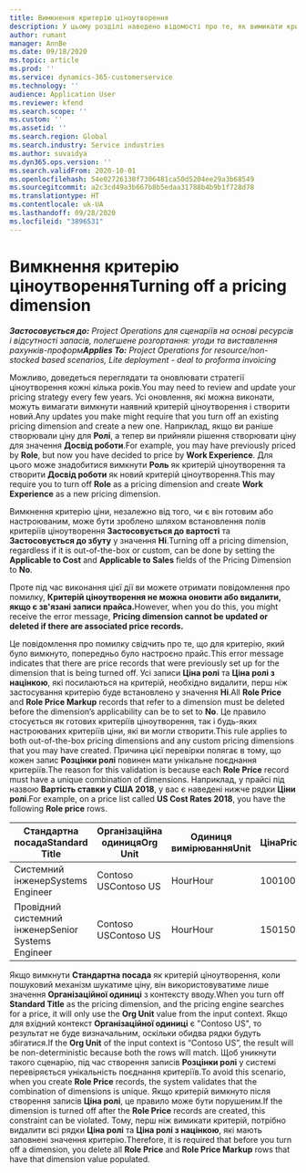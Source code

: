 ```yaml
---
title: Вимкнення критерію ціноутворення
description: У цьому розділі наведено відомості про те, як вимикати критерії ціноутворення.
author: rumant
manager: AnnBe
ms.date: 09/18/2020
ms.topic: article
ms.prod: ''
ms.service: dynamics-365-customerservice
ms.technology: ''
audience: Application User
ms.reviewer: kfend
ms.search.scope: ''
ms.custom: ''
ms.assetid: ''
ms.search.region: Global
ms.search.industry: Service industries
ms.author: suvaidya
ms.dyn365.ops.version: ''
ms.search.validFrom: 2020-10-01
ms.openlocfilehash: 54e02726138f7306481ca50d5204ee29a3b68549
ms.sourcegitcommit: a2c3cd49a3b667b8b5edaa31788b4b9b1f728d78
ms.translationtype: HT
ms.contentlocale: uk-UA
ms.lasthandoff: 09/28/2020
ms.locfileid: "3896531"
---
```

# <a name="turning-off-a-pricing-dimension"></a><span data-ttu-id="f0e6c-103">Вимкнення критерію ціноутворення</span><span class="sxs-lookup"><span data-stu-id="f0e6c-103">Turning off a pricing dimension</span></span>

<span data-ttu-id="f0e6c-104">_**Застосовується до:** Project Operations для сценаріїв на основі ресурсів і відсутності запасів, полегшене розгортання: угоди та виставлення рахунків-проформ_</span><span class="sxs-lookup"><span data-stu-id="f0e6c-104">_**Applies To:** Project Operations for resource/non-stocked based scenarios, Lite deployment - deal to proforma invoicing_</span></span>

<span data-ttu-id="f0e6c-105">Можливо, доведеться переглядати та оновлювати стратегії ціноутворення кожні кілька років.</span><span class="sxs-lookup"><span data-stu-id="f0e6c-105">You may need to review and update your pricing strategy every few years.</span></span> <span data-ttu-id="f0e6c-106">Усі оновлення, які можна виконати, можуть вимагати вимкнути наявний критерій ціноутворення і створити новий.</span><span class="sxs-lookup"><span data-stu-id="f0e6c-106">Any updates you make might require that you turn off an existing pricing dimension and create a new one.</span></span> <span data-ttu-id="f0e6c-107">Наприклад, якщо ви раніше створювали ціну для **Ролі**, а тепер ви прийняли рішення створювати ціну для значення **Досвід роботи**.</span><span class="sxs-lookup"><span data-stu-id="f0e6c-107">For example, you may have previously priced by **Role**, but now you have decided to price by **Work Experience**.</span></span> <span data-ttu-id="f0e6c-108">Для цього може знадобитися вимкнути **Роль** як критерій ціноутворення та створити **Досвід роботи** як новий критерій ціноутворення.</span><span class="sxs-lookup"><span data-stu-id="f0e6c-108">This may require you to turn off **Role** as a pricing dimension and create **Work Experience** as a new pricing dimension.</span></span> 

<span data-ttu-id="f0e6c-109">Вимкнення критерію ціни, незалежно від того, чи є він готовим або настроюваним, може бути зроблено шляхом встановлення полів критеріїв ціноутворення **Застосовується до вартості** та **Застосовується до збуту** у значення **Ні**.</span><span class="sxs-lookup"><span data-stu-id="f0e6c-109">Turning off a pricing dimension, regardless if it is out-of-the-box or custom, can be done by setting the **Applicable to Cost** and **Applicable to Sales** fields of the Pricing Dimension to **No**.</span></span>

<span data-ttu-id="f0e6c-110">Проте під час виконання цієї дії ви можете отримати повідомлення про помилку, **Критерій ціноутворення не можна оновити або видалити, якщо є зв'язані записи прайса.**</span><span class="sxs-lookup"><span data-stu-id="f0e6c-110">However, when you do this, you might receive the error message, **Pricing dimension cannot be updated or deleted if there are associated price records.**</span></span>

<span data-ttu-id="f0e6c-111">Це повідомлення про помилку свідчить про те, що для критерію, який було вимкнуто, попередньо було настроєно прайс.</span><span class="sxs-lookup"><span data-stu-id="f0e6c-111">This error message indicates that there are price records that were previously set up for the dimension that is being turned off.</span></span> <span data-ttu-id="f0e6c-112">Усі записи **Ціна ролі** та **Ціна ролі з націнкою**, які посилаються на критерій, необхідно видалити, перш ніж застосування критерію буде встановлено у значення **Ні**.</span><span class="sxs-lookup"><span data-stu-id="f0e6c-112">All **Role Price** and **Role Price Markup** records that refer to a dimension must be deleted before the dimension’s applicability can be to set to **No**.</span></span> <span data-ttu-id="f0e6c-113">Це правило стосується як готових критеріїв ціноутворення, так і будь-яких настроюваних критеріїв ціни, які ви могли створити.</span><span class="sxs-lookup"><span data-stu-id="f0e6c-113">This rule applies to both out-of-the-box pricing dimensions and any custom pricing dimensions that you may have created.</span></span> <span data-ttu-id="f0e6c-114">Причина цієї перевірки полягає в тому, що кожен запис **Розцінки ролі** повинен мати унікальне поєднання критеріїв.</span><span class="sxs-lookup"><span data-stu-id="f0e6c-114">The reason for this validation is because each **Role Price** record must have a unique combination of dimensions.</span></span> <span data-ttu-id="f0e6c-115">Наприклад, у прайсі під назвою **Вартість ставки у США 2018**, у вас є наведені нижче рядки **Ціни ролі**.</span><span class="sxs-lookup"><span data-stu-id="f0e6c-115">For example, on a price list called **US Cost Rates 2018**, you have the following **Role price** rows.</span></span> 

| <span data-ttu-id="f0e6c-116">Стандартна посада</span><span class="sxs-lookup"><span data-stu-id="f0e6c-116">Standard Title</span></span>         | <span data-ttu-id="f0e6c-117">Організаційна одиниця</span><span class="sxs-lookup"><span data-stu-id="f0e6c-117">Org Unit</span></span>    |<span data-ttu-id="f0e6c-118">Одиниця вимірювання</span><span class="sxs-lookup"><span data-stu-id="f0e6c-118">Unit</span></span>   |<span data-ttu-id="f0e6c-119">Ціна</span><span class="sxs-lookup"><span data-stu-id="f0e6c-119">Price</span></span>  |<span data-ttu-id="f0e6c-120">Грошова одиниця</span><span class="sxs-lookup"><span data-stu-id="f0e6c-120">Currency</span></span>  |
| -----------------------|-------------|-------|-------|----------|
| <span data-ttu-id="f0e6c-121">Системний інженер</span><span class="sxs-lookup"><span data-stu-id="f0e6c-121">Systems Engineer</span></span>|<span data-ttu-id="f0e6c-122">Contoso US</span><span class="sxs-lookup"><span data-stu-id="f0e6c-122">Contoso US</span></span>|<span data-ttu-id="f0e6c-123">Hour</span><span class="sxs-lookup"><span data-stu-id="f0e6c-123">Hour</span></span>| <span data-ttu-id="f0e6c-124">100</span><span class="sxs-lookup"><span data-stu-id="f0e6c-124">100</span></span>|<span data-ttu-id="f0e6c-125">USD</span><span class="sxs-lookup"><span data-stu-id="f0e6c-125">USD</span></span>|
| <span data-ttu-id="f0e6c-126">Провідний системний інженер</span><span class="sxs-lookup"><span data-stu-id="f0e6c-126">Senior Systems Engineer</span></span>|<span data-ttu-id="f0e6c-127">Contoso US</span><span class="sxs-lookup"><span data-stu-id="f0e6c-127">Contoso US</span></span>|<span data-ttu-id="f0e6c-128">Hour</span><span class="sxs-lookup"><span data-stu-id="f0e6c-128">Hour</span></span>| <span data-ttu-id="f0e6c-129">150</span><span class="sxs-lookup"><span data-stu-id="f0e6c-129">150</span></span>| <span data-ttu-id="f0e6c-130">USD</span><span class="sxs-lookup"><span data-stu-id="f0e6c-130">USD</span></span>|


<span data-ttu-id="f0e6c-131">Якщо вимкнути **Стандартна посада** як критерій ціноутворення, коли пошуковий механізм шукатиме ціну, він використовуватиме лише значення **Організаційної одиниці** з контексту вводу.</span><span class="sxs-lookup"><span data-stu-id="f0e6c-131">When you turn off **Standard Title** as the pricing dimension, and the pricing engine searches for a price, it will only use the **Org Unit** value from the input context.</span></span> <span data-ttu-id="f0e6c-132">Якщо для вхідний контекст **Організаційної одиниці** є "Contoso US", то результат не буде визначальним, оскільки обидва рядки будуть збігатися.</span><span class="sxs-lookup"><span data-stu-id="f0e6c-132">If the **Org Unit** of the input context is “Contoso US”, the result will be non-deterministic because both the rows will match.</span></span> <span data-ttu-id="f0e6c-133">Щоб уникнути такого сценарію, під час створення записів **Розцінки ролі** у системі перевіряється унікальність поєднання критеріїв.</span><span class="sxs-lookup"><span data-stu-id="f0e6c-133">To avoid this scenario, when you create **Role Price** records, the system validates that the combination of dimensions is unique.</span></span> <span data-ttu-id="f0e6c-134">Якщо критерій вимкнуто після створення записів **Ціна ролі**, це правило може бути порушеним.</span><span class="sxs-lookup"><span data-stu-id="f0e6c-134">If the dimension is turned off after the **Role Price** records are created, this constraint can be violated.</span></span> <span data-ttu-id="f0e6c-135">Тому, перш ніж вимикати критерій, потрібно видалити всі рядки **Ціна ролі** та **Ціна ролі з націнкою**, які мають заповнені значення критерію.</span><span class="sxs-lookup"><span data-stu-id="f0e6c-135">Therefore, it is required that before you turn off a dimension, you delete all **Role Price** and **Role Price Markup** rows that have that dimension value populated.</span></span>
